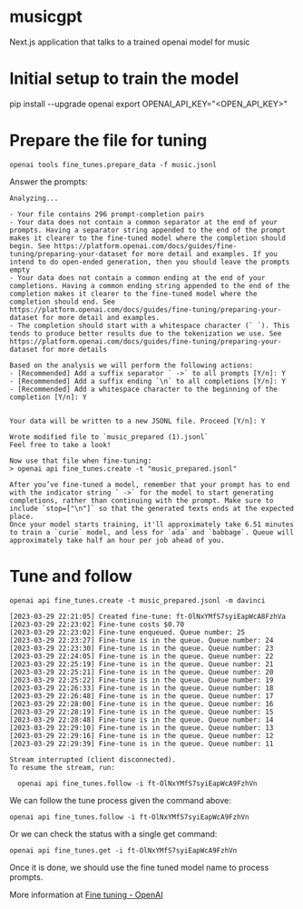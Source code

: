 # musicgpt
Next.js application that talks to a trained openai model for music

# Initial setup to train the model

pip install --upgrade openai
export OPENAI_API_KEY="<OPEN_API_KEY>"

# Prepare the file for tuning

`openai tools fine_tunes.prepare_data -f music.jsonl`

Answer the prompts:

```
Analyzing...

- Your file contains 296 prompt-completion pairs
- Your data does not contain a common separator at the end of your prompts. Having a separator string appended to the end of the prompt makes it clearer to the fine-tuned model where the completion should begin. See https://platform.openai.com/docs/guides/fine-tuning/preparing-your-dataset for more detail and examples. If you intend to do open-ended generation, then you should leave the prompts empty
- Your data does not contain a common ending at the end of your completions. Having a common ending string appended to the end of the completion makes it clearer to the fine-tuned model where the completion should end. See https://platform.openai.com/docs/guides/fine-tuning/preparing-your-dataset for more detail and examples.
- The completion should start with a whitespace character (` `). This tends to produce better results due to the tokenization we use. See https://platform.openai.com/docs/guides/fine-tuning/preparing-your-dataset for more details

Based on the analysis we will perform the following actions:
- [Recommended] Add a suffix separator ` ->` to all prompts [Y/n]: Y
- [Recommended] Add a suffix ending `\n` to all completions [Y/n]: Y
- [Recommended] Add a whitespace character to the beginning of the completion [Y/n]: Y


Your data will be written to a new JSONL file. Proceed [Y/n]: Y

Wrote modified file to `music_prepared (1).jsonl`
Feel free to take a look!

Now use that file when fine-tuning:
> openai api fine_tunes.create -t "music_prepared.jsonl"

After you’ve fine-tuned a model, remember that your prompt has to end with the indicator string ` ->` for the model to start generating completions, rather than continuing with the prompt. Make sure to include `stop=["\n"]` so that the generated texts ends at the expected place.
Once your model starts training, it'll approximately take 6.51 minutes to train a `curie` model, and less for `ada` and `babbage`. Queue will approximately take half an hour per job ahead of you.
```

# Tune and follow

`openai api fine_tunes.create -t music_prepared.jsonl -m davinci`

```
[2023-03-29 22:21:05] Created fine-tune: ft-OlNxYMfS7syiEapWcA8FzhVa
[2023-03-29 22:23:02] Fine-tune costs $0.70
[2023-03-29 22:23:02] Fine-tune enqueued. Queue number: 25
[2023-03-29 22:23:27] Fine-tune is in the queue. Queue number: 24
[2023-03-29 22:23:30] Fine-tune is in the queue. Queue number: 23
[2023-03-29 22:24:05] Fine-tune is in the queue. Queue number: 22
[2023-03-29 22:25:19] Fine-tune is in the queue. Queue number: 21
[2023-03-29 22:25:21] Fine-tune is in the queue. Queue number: 20
[2023-03-29 22:25:22] Fine-tune is in the queue. Queue number: 19
[2023-03-29 22:26:33] Fine-tune is in the queue. Queue number: 18
[2023-03-29 22:26:48] Fine-tune is in the queue. Queue number: 17
[2023-03-29 22:28:00] Fine-tune is in the queue. Queue number: 16
[2023-03-29 22:28:19] Fine-tune is in the queue. Queue number: 15
[2023-03-29 22:28:48] Fine-tune is in the queue. Queue number: 14
[2023-03-29 22:29:10] Fine-tune is in the queue. Queue number: 13
[2023-03-29 22:29:16] Fine-tune is in the queue. Queue number: 12
[2023-03-29 22:29:39] Fine-tune is in the queue. Queue number: 11

Stream interrupted (client disconnected).
To resume the stream, run:

  openai api fine_tunes.follow -i ft-OlNxYMfS7syiEapWcA9FzhVn
```

We can follow the tune process given the command above:

`openai api fine_tunes.follow -i ft-OlNxYMfS7syiEapWcA9FzhVn`

Or we can check the status with a single get command:

`openai api fine_tunes.get -i ft-OlNxYMfS7syiEapWcA9FzhVn`

Once it is done, we should use the fine tuned model name to process prompts.

More information at [Fine tuning - OpenAI](https://platform.openai.com/docs/guides/fine-tuning/preparing-your-dataset)

